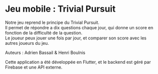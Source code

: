<h1 aligh="center"> Jeu mobile : Trivial Pursuit </h1>

Notre jeu reprend le principe du Trivial Pursuit.<br/>
Il permet de répondre a dix questions chaque jour, qui donne un score en fonction de la difficulté de la question.<br/>
Le joueur peux jouer une fois par jour,  et comparer son score avec les autres joueurs du jeu. <br/>

Auteurs : Adrien Bassail & Henri Boulnis

Cette application a été développée en Flutter, et le backend est géré par Firebase et une API externe. 
